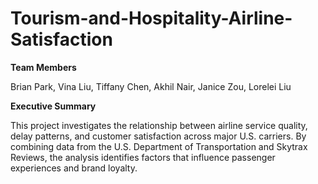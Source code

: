 # Tourism-and-Hospitality-Airline-Satisfaction
 **Team Members**

Brian Park, Vina Liu, Tiffany Chen, Akhil Nair, Janice Zou, Lorelei Liu

 **Executive Summary**

This project investigates the relationship between airline service quality, delay patterns, and customer satisfaction across major U.S. carriers.
By combining data from the U.S. Department of Transportation and Skytrax Reviews, the analysis identifies factors that influence passenger experiences and brand loyalty.
